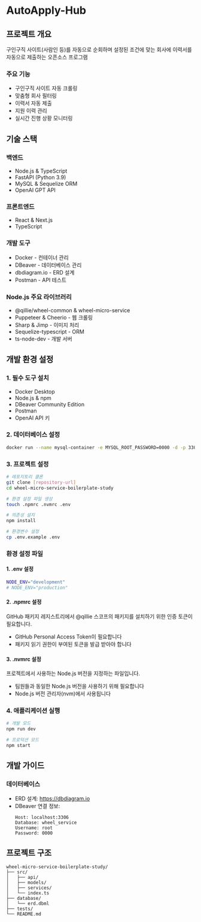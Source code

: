 # AutoApply-Hub

## 프로젝트 개요
구인구직 사이트(사람인 등)를 자동으로 순회하며 설정된 조건에 맞는 회사에 이력서를 자동으로 제출하는 오픈소스 프로그램

### 주요 기능
- 구인구직 사이트 자동 크롤링
- 맞춤형 회사 필터링
- 이력서 자동 제출
- 지원 이력 관리
- 실시간 진행 상황 모니터링

## 기술 스택

### 백엔드
- Node.js & TypeScript
- FastAPI (Python 3.9)
- MySQL & Sequelize ORM
- OpenAI GPT API

### 프론트엔드
- React & Next.js
- TypeScript

### 개발 도구
- Docker - 컨테이너 관리
- DBeaver - 데이터베이스 관리
- dbdiagram.io - ERD 설계
- Postman - API 테스트

### Node.js 주요 라이브러리
- @qillie/wheel-common & wheel-micro-service
- Puppeteer & Cheerio - 웹 크롤링
- Sharp & Jimp - 이미지 처리
- Sequelize-typescript - ORM
- ts-node-dev - 개발 서버

## 개발 환경 설정

### 1. 필수 도구 설치
- Docker Desktop
- Node.js & npm
- DBeaver Community Edition
- Postman
- OpenAI API 키

### 2. 데이터베이스 설정
```bash
docker run --name mysql-container -e MYSQL_ROOT_PASSWORD=0000 -d -p 3306:3306 mysql:latest
```

### 3. 프로젝트 설정
```bash
# 레포지토리 클론
git clone [repository-url]
cd wheel-micro-service-boilerplate-study

# 환경 설정 파일 생성
touch .npmrc .nvmrc .env

# 의존성 설치
npm install

# 환경변수 설정
cp .env.example .env
```

### 환경 설정 파일

#### 1. .env 설정
```bash
NODE_ENV="development"
# NODE_ENV="production"
```

#### 2. .npmrc 설정
GitHub 패키지 레지스트리에서 @qillie 스코프의 패키지를 설치하기 위한 인증 토큰이 필요합니다.
- GitHub Personal Access Token이 필요합니다
- 패키지 읽기 권한이 부여된 토큰을 발급 받아야 합니다

#### 3. .nvmrc 설정
프로젝트에서 사용하는 Node.js 버전을 지정하는 파일입니다.
- 팀원들과 동일한 Node.js 버전을 사용하기 위해 필요합니다
- Node.js 버전 관리자(nvm)에서 사용됩니다

### 4. 애플리케이션 실행
```bash
# 개발 모드
npm run dev

# 프로덕션 모드
npm start
```

## 개발 가이드

### 데이터베이스
- ERD 설계: https://dbdiagram.io
- DBeaver 연결 정보:
  ```
  Host: localhost:3306
  Database: wheel_service
  Username: root
  Password: 0000
  ```

## 프로젝트 구조
```
wheel-micro-service-boilerplate-study/
├── src/
│   ├── api/
│   ├── models/
│   ├── services/
│   └── index.ts
├── database/
│   └── erd.dbml
├── tests/
└── README.md
```
